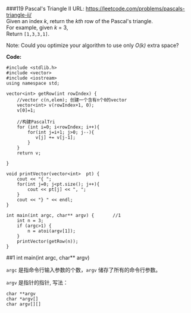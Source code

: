###119 Pascal's Triangle II
URL: https://leetcode.com/problems/pascals-triangle-ii/</br>
Given an index _k_, return the _kth_ row of the Pascal's triangle.</br>
For example, given _k_ = 3,</br>
Return `[1,3,3,1]`.

Note:
Could you optimize your algorithm to use only _O(k)_ extra space?

__Code:__

	#include <stdlib.h>
	#include <vector>
	#include <iostream>
	using namespace std;

	vector<int> getRow(int rowIndex) {
		//vector c(n,elem); 创建一个含有n个0的vector
	    vector<int> v(rowIndex+1, 0);
	    v[0]=1;

	    //构建PascalTri
	    for (int i=0; i<rowIndex; i++){
	        for(int j=i+1; j>0; j--){
	           v[j] += v[j-1];
	        } 
	    }
	    return v;
	    
	}

	void printVector(vector<int>  pt) {
	    cout << "{ ";
	    for(int j=0; j<pt.size(); j++){
	        cout << pt[j] << ", ";
	    }
	    cout << "} " << endl;
	}

	int main(int argc, char** argv) {		//1
	    int n = 3;
	    if (argc>1) {  
	        n = atoi(argv[1]);
	    }
	    printVector(getRow(n)); 
	}

##1 int main(int argc, char** argv)

`argc` 是指命令行输入参数的个数，`argv` 储存了所有的命令行参数。

`argv` 是指针的指针, 写法：

	char **argv
	char *argv[]
	char argv[][]

